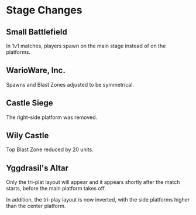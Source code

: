 # Stage Changes

## Small Battlefield

In 1v1 matches, players spawn on the main stage instead of on the platforms.

## WarioWare, Inc.

Spawns and Blast Zones adjusted to be symmetrical.

## Castle Siege

The right-side platform was removed.

## Wily Castle

Top Blast Zone reduced by 20 units.

## Yggdrasil's Altar

Only the tri-plat layout will appear and it appears shortly after the match starts, before the main platform takes off.

In addition, the tri-play layout is now inverted, with the side platforms higher than the center platform.
